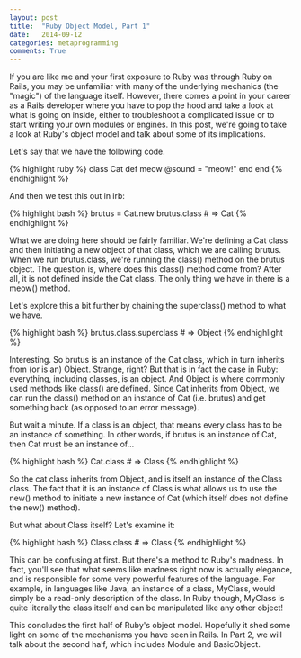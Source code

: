 ```yaml
---
layout: post
title:  "Ruby Object Model, Part 1"
date:   2014-09-12
categories: metaprogramming
comments: True
---
```


If you are like me and your first exposure to Ruby was through Ruby on Rails, you may be unfamiliar with many of the underlying mechanics (the "magic") of the language itself. However, there comes a point in your career as a Rails developer where you have to pop the hood and take a look at what is going on inside, either to troubleshoot a complicated issue or to start writing your own modules or engines. In this post, we're going to take a look at Ruby's object model and talk about some of its implications.

Let's say that we have the following code.

{% highlight ruby %}
class Cat
  def meow
    @sound = "meow!"
  end
end
{% endhighlight %}

And then we test this out in irb:

{% highlight bash %}
brutus = Cat.new
brutus.class           # => Cat
{% endhighlight %}

What we are doing here should be fairly familiar. We're defining a Cat class and then initiating a new object of that class, which we are calling brutus. When we run brutus.class, we're running the class() method on the brutus object. The question is, where does this class() method come from? After all, it is not defined inside the Cat class. The only thing we have in there is a meow() method.

Let's explore this a bit further by chaining the superclass() method to what we have.

{% highlight bash %}
brutus.class.superclass     # => Object
{% endhighlight %}

Interesting. So brutus is an instance of the Cat class, which in turn inherits from (or is an) Object. Strange, right? But that is in fact the case in Ruby: everything, including classes, is an object. And Object is where commonly used methods like class() are defined. Since Cat inherits from Object, we can run the class() method on an instance of Cat (i.e. brutus) and get something back (as opposed to an error message).

But wait a minute. If a class is an object, that means every class has to be an instance of something. In other words, if brutus is an instance of Cat, then Cat must be an instance of...

{% highlight bash %}
Cat.class         # => Class
{% endhighlight %}

So the cat class inherits from Object, and is itself an instance of the Class class. The fact that it is an instance of Class is what allows us to use the new() method to initiate a new instance of Cat (which itself does not define the new() method).

But what about Class itself? Let's examine it:

{% highlight bash %}
Class.class            # => Class
{% endhighlight %}

This can be confusing at first. But there's a method to Ruby's madness. In fact, you'll see that what seems like madness right now is actually elegance, and is responsible for some very powerful features of the language. For example, in languages like Java, an instance of a class, MyClass, would simply be a read-only description of the class. In Ruby though, MyClass is quite literally the class itself and can be manipulated like any other object!

This concludes the first half of Ruby's object model. Hopefully it shed some light on some of the mechanisms you have seen in Rails. In Part 2, we will talk about the second half, which includes Module and BasicObject.





